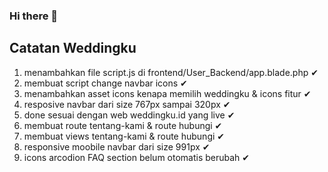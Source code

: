 ### Hi there 👋

<!--
**smkbelajarid/smkbelajarid** is a ✨ _special_ ✨ repository because its `README.md` (this file) appears on your GitHub profile.

Here are some ideas to get you started:

- 🔭 I’m currently working on ...
- 🌱 I’m currently learning ...
- 👯 I’m looking to collaborate on ...
- 🤔 I’m looking for help with ...
- 💬 Ask me about ...
- 📫 How to reach me: ...
- 😄 Pronouns: ...
- ⚡ Fun fact: ...
-->

## Catatan Weddingku 
1. menambahkan file script.js di frontend/User_Backend/app.blade.php ✔
    <script src="{{ asset('frontend/assets/js/script.js') }}"></script>
2. membuat script change navbar icons ✔
3. menambahkan asset icons kenapa memilih weddingku & icons fitur ✔
4. resposive navbar dari size 767px sampai 320px ✔
5. done sesuai dengan web weddingku.id yang live ✔
6. membuat route tentang-kami & route hubungi ✔
7. membuat views tentang-kami & route hubungi ✔
8. responsive moobile navbar dari size 991px ✔
9. icons arcodion FAQ section belum otomatis berubah ✔


